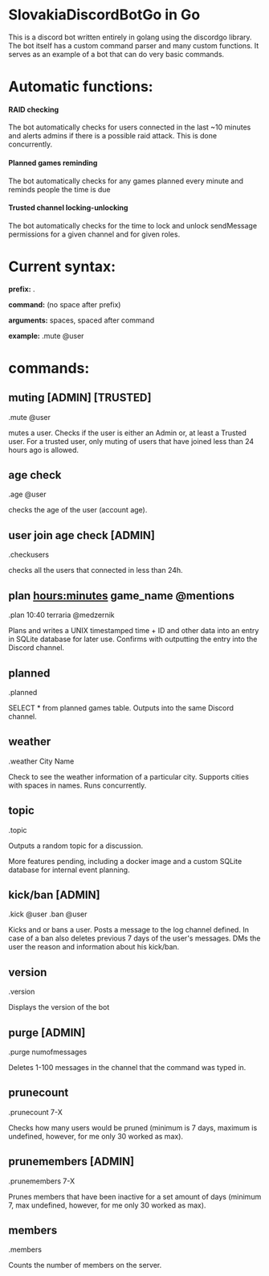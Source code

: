 # SlovakiaDiscordBotGo in Go



This is a discord bot written entirely in golang using the discordgo library. The bot itself has a custom command parser and many custom functions. It serves as an example of a bot that can do very basic commands.

# Automatic functions:


#### RAID checking 
The bot automatically checks for users connected in the last ~10 minutes and alerts admins if there is a possible raid attack. This is done concurrently.
#### Planned games reminding
The bot automatically checks for any games planned every minute and reminds people the time is due
#### Trusted channel locking-unlocking
The bot automatically checks for the time to lock and unlock sendMessage permissions for a given channel and for given roles.

# Current syntax:

**prefix:** .

**command:** (no space after prefix)

**arguments:** spaces, spaced after command

**example:** .mute @user

# commands:
## muting [ADMIN] [TRUSTED]
.mute @user

mutes a user. Checks if the user is either an Admin or, at least a Trusted user. For a trusted user, only muting of users that have joined less than 24 hours ago is allowed.

## age check
.age @user

checks the age of the user (account age).

## user join age check [ADMIN]
.checkusers

checks all the users that connected in less than 24h.

## plan <hours:minutes> game_name @mentions
.plan 10:40 terraria @medzernik

Plans and writes a UNIX timestamped time + ID and other data into an entry in SQLite database for later use. Confirms with outputting the entry into the Discord channel.

## planned
.planned

SELECT * from planned games table. Outputs into the same Discord channel.

## weather
.weather City Name

Check to see the weather information of a particular city. Supports cities with spaces in names. Runs concurrently.

## topic
.topic

Outputs a random topic for a discussion.

More features pending, including a docker image and a custom SQLite database for internal event planning.

## kick/ban [ADMIN]
.kick @user <reason>
.ban @user <reason>

Kicks and or bans a user. Posts a message to the log channel defined. In case of a ban also deletes previous 7 days of the user's messages.
DMs the user the reason and information about his kick/ban.

## version
.version

Displays the version of the bot

## purge [ADMIN]
.purge numofmessages

Deletes 1-100 messages in the channel that the command was typed in.

## prunecount
.prunecount 7-X

Checks how many users would be pruned (minimum is 7 days, maximum is undefined, however, for me only 30 worked as max).

## prunemembers [ADMIN]
.prunemembers 7-X

Prunes members that have been inactive for a set amount of days (minimum 7, max undefined, however, for me only 30 worked as max).

## members
.members

Counts the number of members on the server.